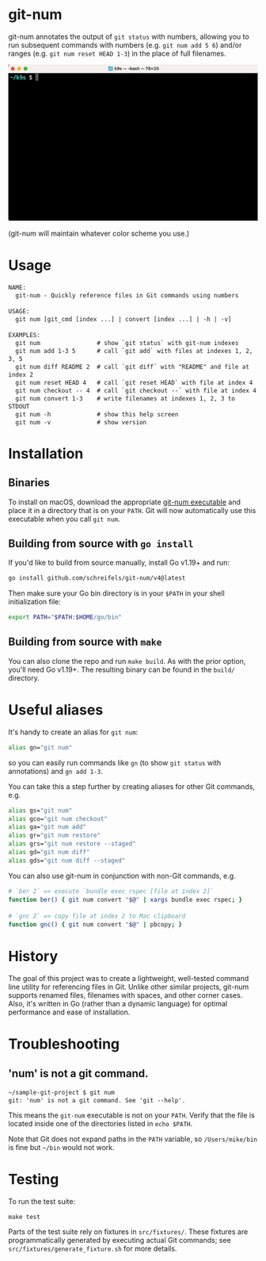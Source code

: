 # git-num

git-num annotates the output of `git status` with numbers, allowing you to run subsequent commands with numbers (e.g. `git num add 5 6`) and/or ranges (e.g. `git num reset HEAD 1-3`) in the place of full filenames.

<!-- For posterity, this was encoded via: `ffmpeg -i demo.mp4 -vf "fps=6,scale=700:-1:flags=lanczos,split[s0][s1];[s0]palettegen[p];[s1][p]paletteuse" -loop 0 demo.gif` -->

![](https://raw.githubusercontent.com/schreifels/git-num/media-for-readme/demo.gif)

(git-num will maintain whatever color scheme you use.)

# Usage

```
NAME:
  git-num - Quickly reference files in Git commands using numbers

USAGE:
  git num [git_cmd [index ...] | convert [index ...] | -h | -v]

EXAMPLES:
  git num                # show `git status` with git-num indexes
  git num add 1-3 5      # call `git add` with files at indexes 1, 2, 3, 5
  git num diff README 2  # call `git diff` with "README" and file at index 2
  git num reset HEAD 4   # call `git reset HEAD` with file at index 4
  git num checkout -- 4  # call `git checkout --` with file at index 4
  git num convert 1-3    # write filenames at indexes 1, 2, 3 to STDOUT
  git num -h             # show this help screen
  git num -v             # show version
```

# Installation

## Binaries

To install on macOS, download the appropriate [git-num executable](https://github.com/schreifels/git-num/releases) and place it in a directory that is on your `PATH`. Git will now automatically use this executable when you call `git num`.

## Building from source with `go install`

If you'd like to build from source manually, install Go v1.19+ and run:

```bash
go install github.com/schreifels/git-num/v4@latest
```

Then make sure your Go bin directory is in your `$PATH` in your shell initialization file:

```bash
export PATH="$PATH:$HOME/go/bin"
```

## Building from source with `make`

You can also clone the repo and run `make build`. As with the prior option, you'll need Go v1.19+. The resulting binary can be found in the `build/` directory.

# Useful aliases

It's handy to create an alias for `git num`:

```bash
alias gn="git num"
```

so you can easily run commands like `gn` (to show `git status` with annotations) and `gn add 1-3`.

You can take this a step further by creating aliases for other Git commands, e.g.

```bash
alias gs="git num"
alias gco="git num checkout"
alias ga="git num add"
alias gr="git num restore"
alias grs="git num restore --staged"
alias gd="git num diff"
alias gds="git num diff --staged"
```

You can also use git-num in conjunction with non-Git commands, e.g.

```bash
# `ber 2` => execute `bundle exec rspec [file at index 2]`
function ber() { git num convert "$@" | xargs bundle exec rspec; }

# `gnc 2` => copy file at index 2 to Mac clipboard
function gnc() { git num convert "$@" | pbcopy; }
```

# History

The goal of this project was to create a lightweight, well-tested command line utility for referencing files in Git. Unlike other similar projects, git-num supports renamed files, filenames with spaces, and other corner cases. Also, it's written in Go (rather than a dynamic language) for optimal performance and ease of installation.

# Troubleshooting

## 'num' is not a git command.

```
~/sample-git-project $ git num
git: 'num' is not a git command. See 'git --help'.
```

This means the `git-num` executable is not on your `PATH`. Verify that the file is located inside one of the directories listed in `echo $PATH`.

Note that Git does not expand paths in the `PATH` variable, so `/Users/mike/bin` is fine but `~/bin` would not work.

# Testing

To run the test suite:

```
make test
```

Parts of the test suite rely on fixtures in `src/fixtures/`. These fixtures are programmatically generated by executing actual Git commands; see `src/fixtures/generate_fixture.sh` for more details.

